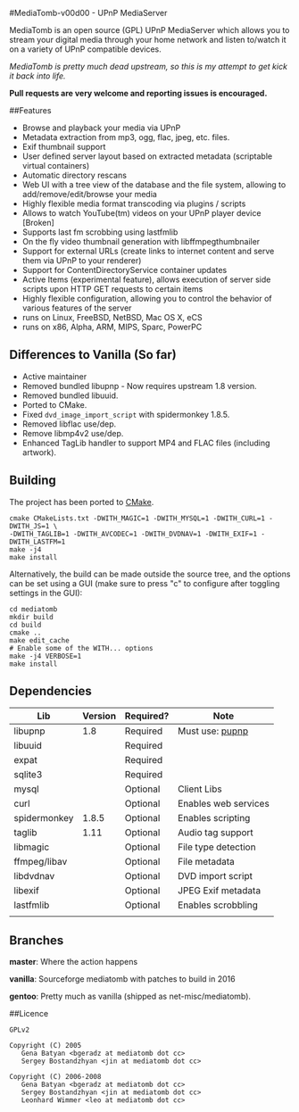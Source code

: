 #MediaTomb-v00d00 - UPnP MediaServer

MediaTomb is an open source (GPL) UPnP MediaServer which allows you to stream your digital media
through your home network and listen to/watch it on a variety of UPnP compatible devices.

_MediaTomb is pretty much dead upstream, so this is my attempt to get kick it back into life._

**Pull requests are very welcome and reporting issues is encouraged.**

##Features

* Browse and playback your media via UPnP
* Metadata extraction from mp3, ogg, flac, jpeg, etc. files.
* Exif thumbnail support
* User defined server layout based on extracted metadata (scriptable virtual containers)
* Automatic directory rescans
* Web UI with a tree view of the database and the file system, allowing to add/remove/edit/browse your media
* Highly flexible media format transcoding via plugins / scripts
* Allows to watch YouTube(tm) videos on your UPnP player device [Broken]
* Supports last fm scrobbing using lastfmlib 
* On the fly video thumbnail generation with libffmpegthumbnailer
* Support for external URLs (create links to internet content and serve them via UPnP to your renderer)
* Support for ContentDirectoryService container updates
* Active Items (experimental feature), allows execution of server side scripts upon HTTP GET requests to certain items
* Highly flexible configuration, allowing you to control the behavior of various features of the server
* runs on Linux, FreeBSD, NetBSD, Mac OS X, eCS
* runs on x86, Alpha, ARM, MIPS, Sparc, PowerPC

## Differences to Vanilla (So far)
- Active maintainer
- Removed bundled libupnp - Now requires upstream 1.8 version.
- Removed bundled libuuid.
- Ported to CMake.
- Fixed `dvd_image_import_script` with spidermonkey 1.8.5.
- Removed libflac use/dep.
- Remove libmp4v2 use/dep.
- Enhanced TagLib handler to support MP4 and FLAC files (including artwork).

## Building

The project has been ported to [CMake](https://cmake.org/).

```
cmake CMakeLists.txt -DWITH_MAGIC=1 -DWITH_MYSQL=1 -DWITH_CURL=1 -DWITH_JS=1 \
-DWITH_TAGLIB=1 -DWITH_AVCODEC=1 -DWITH_DVDNAV=1 -DWITH_EXIF=1 -DWITH_LASTFM=1
make -j4
make install
```

Alternatively, the build can be made outside the source tree, and the options
can be set using a GUI (make sure to press "c" to configure after toggling
settings in the GUI):
```
cd mediatomb
mkdir build
cd build
cmake ..
make edit_cache
# Enable some of the WITH... options
make -j4 VERBOSE=1
make install
```

## Dependencies

| Lib          	| Version 	| Required? 	| Note                 	|
|--------------	|---------	|-----------	|----------------------	|
| libupnp      	| 1.8     	| Required  	| Must use: [pupnp](https://github.com/mrjimenez/pupnp.git)	|
| libuuid      	|         	| Required  	|                      	|
| expat        	|         	| Required  	|                      	|
| sqlite3      	|         	| Required  	|                      	|
| mysql        	|         	| Optional  	| Client Libs          	|
| curl         	|         	| Optional  	| Enables web services 	|
| spidermonkey 	| 1.8.5   	| Optional  	| Enables scripting    	|
| taglib       	| 1.11    	| Optional  	| Audio tag support    	|
| libmagic     	|         	| Optional  	| File type detection  	|
| ffmpeg/libav 	|         	| Optional  	| File metadata        	|
| libdvdnav    	|         	| Optional  	| DVD import script    	|
| libexif      	|         	| Optional  	| JPEG Exif metadata   	|
| lastfmlib    	|         	| Optional  	| Enables scrobbling   	|
|              	|         	|           	|                      	|

## Branches
**master**: Where the action happens

**vanilla**: Sourceforge mediatomb with patches to build in 2016

**gentoo**: Pretty much as vanilla (shipped as net-misc/mediatomb).

##Licence

    GPLv2

    Copyright (C) 2005
       Gena Batyan <bgeradz at mediatomb dot cc>
       Sergey Bostandzhyan <jin at mediatomb dot cc>

    Copyright (C) 2006-2008
       Gena Batyan <bgeradz at mediatomb dot cc>
       Sergey Bostandzhyan <jin at mediatomb dot cc>
       Leonhard Wimmer <leo at mediatomb dot cc>
